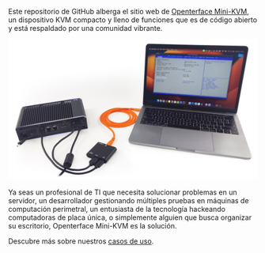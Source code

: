 Este repositorio de GitHub alberga el sitio web de [Openterface Mini-KVM](https://openterface.com/), un dispositivo KVM compacto y lleno de funciones que es de código abierto y está respaldado por una comunidad vibrante.

![use-case-demo-industrial-pc](/docs//images/product/use-case-demo-industrial-pc.jpg)

Ya seas un profesional de TI que necesita solucionar problemas en un servidor, un desarrollador gestionando múltiples pruebas en máquinas de computación perimetral, un entusiasta de la tecnología hackeando computadoras de placa única, o simplemente alguien que busca organizar su escritorio, Openterface Mini-KVM es la solución.

Descubre más sobre nuestros [casos de uso](https://openterface.com/use-cases/).